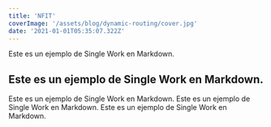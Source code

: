 ```yaml
---
title: 'NFIT'
coverImage: '/assets/blog/dynamic-routing/cover.jpg'
date: '2021-01-01T05:35:07.322Z'
---
```


Este es un ejemplo de Single Work en Markdown.

## Este es un ejemplo de Single Work en Markdown.

Este es un ejemplo de Single Work en Markdown. Este es un ejemplo de Single Work en Markdown. Este es un ejemplo de Single Work en Markdown.
